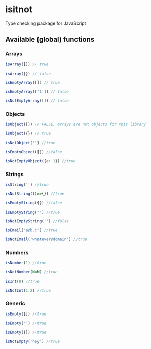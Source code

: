 # isitnot
Type checking package for JavaScript

## Available (global) functions

### Arrays

~~~js
isArray([]) // true

isArray({}) // false

isEmptyArray([]) // true

isEmptyArray(['1']) // false

isNotEmptyArray([]) // false
~~~

### Objects

~~~js
isObject([]) // FALSE, arrays are not objects for this library

isObject({}) // true

isNotObject('') //true

isEmptyObject([]) //false

isNotEmptyObject({a: 1}) //true
~~~

### Strings

~~~js
isString('') //true

isNotString(()=>{}) //true

isEmptyString({}) //false

isEmptyString('') //true

isNotEmptyString('') //false

isEmail('a@b.c') //true

isNotEmail('whatever@domain') //true
~~~

### Numbers

~~~js
isNumber(1) //true

isNotNumber(NaN) //true

isInt(0) //true

isNotInt(1.2) //true
~~~

### Generic

~~~js
isEmpty([]) //true

isEmpty('') //true

isEmpty({}) //true

isNotEmpty('hey') //true
~~~
